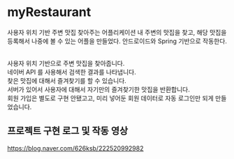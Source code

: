 # myRestaurant
사용자 위치 기반 주변 맛집 찾아주는 어플리케이션
내 주변의 맛집을 찾고, 해당 맛집을 등록해서 나중에 볼 수 있는 어플을 만들었다. 안드로이드와 Spring 기반으로 작동한다.

<br>
사용자 위치 기반으로 주변 맛집을 찾아줍니다.
<br>
네이버 API 를 사용해서 검색한 결과를 나타냅니다.
<br>
찾은 맛집에 대해서 즐겨찾기를 할 수 있습니다.
<br>
서버가 있어서 사용자에 대해서 자기만의 즐겨찾기한 맛집을 반환합니다.
<br>
회원 가입은 별도로 구현 안됐고고, 미리 넣어둔 회원 데이터로 자동 로그인만 되게 만들었습니다.

## 프로젝트 구현 로그 및 작동 영상
https://blog.naver.com/626ksb/222520992982
